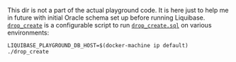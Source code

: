 This dir is not a part of the actual playground code.
It is here just to help me in future with initial Oracle schema set up before running Liquibase.
[`drop_create`](drop_create) is a configurable script to run [`drop_create.sql`](drop_create.sql) on various environments:

    LIQUIBASE_PLAYGROUND_DB_HOST=$(docker-machine ip default) ./drop_create
